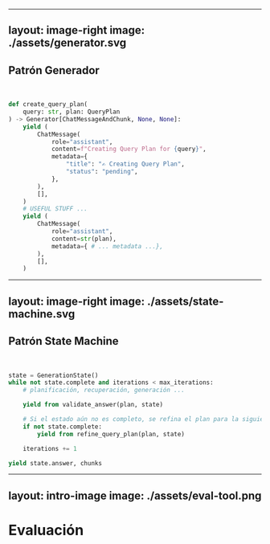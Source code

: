 
---
layout: image-right
image: ./assets/generator.svg
---

## Patrón Generador

<br>

```python {all|4-25}
def create_query_plan(
    query: str, plan: QueryPlan
) -> Generator[ChatMessageAndChunk, None, None]:
    yield (
        ChatMessage(
            role="assistant",
            content=f"Creating Query Plan for {query}",
            metadata={
                "title": "✍ Creating Query Plan",
                "status": "pending",
            },
        ),
        [],
    )
    # USEFUL STUFF ...
    yield (
        ChatMessage(
            role="assistant",
            content=str(plan),
            metadata={ # ... metadata ...},
        ),
        [],
    )
```

<!--
Se utilizo el patron de diseño generador: 

El cual permite pausar y reanudar la ejecucion del codigo e informar al usuario a travez de mensajes las acciones que se estan realizando.
-->

---
layout: image-right
image: ./assets/state-machine.svg
---

## Patrón State Machine

<br>

```python {all}
state = GenerationState()
while not state.complete and iterations < max_iterations:
    # planificación, recuperación, generación ...

    yield from validate_answer(plan, state)

    # Si el estado aún no es completo, se refina el plan para la siguiente iteración
    if not state.complete:
        yield from refine_query_plan(plan, state)

    iterations += 1

yield state.answer, chunks
```

<!--
Tambien el patron maquina de estado:

Un patron comunmente utilizado en la programacion procedural para orquestrar las transiciones de estado entre distintas funciones.
-->

---
layout: intro-image
image: ./assets/eval-tool.png
---

<h1 class="text-dark-500 text-center absolute top-2 left-2 right-2 text-shadow-xl"> Evaluación </h1>

<!--
Para la Evaluacion se creo una Herramienta para generar conjuntos de prueba de forma automatizada usando LLMs.
-->
